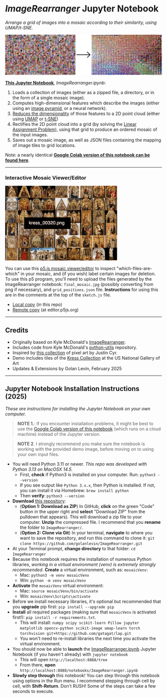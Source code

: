 # *ImageRearranger* Jupyter Notebook

*Arrange a grid of images into a mosaic according to their similarity, using UMAP/t-SNE.*

![overview.png](overview.png)

[**This Jupyter Notebook**](ImageRearranger.ipynb), *ImageRearranger.ipynb*:

1. Loads a collection of images (either as a zipped file, a directory, or in the form of a single mosaic image).
2. Computes high-dimensional features which describe the images (either using an [image pyramid](https://en.wikipedia.org/wiki/Pyramid_(image_processing)), or a neural network).
3. [Reduces the dimensionality](https://en.wikipedia.org/wiki/Nonlinear_dimensionality_reduction) of those features to a 2D point cloud (either using [UMAP](https://umap-learn.readthedocs.io/en/latest/) or [t-SNE](https://en.wikipedia.org/wiki/T-distributed_stochastic_neighbor_embedding))
4. Rectifies the 2D point cloud into a grid (by solving the [Linear Assignment Problem](https://en.wikipedia.org/wiki/Assignment_problem)), using that grid to produce an ordered mosaic of the input images.
5. Saves out a mosaic image, as well as JSON files containing the mapping of image tiles to grid locations. 

Note: a nearly identical [**Google Colab version of this notebook can be found here**](https://colab.research.google.com/drive/1rgxYnSziGuToW0oLbmzSwq470e6nVXHC?usp=sharing).

---

### Interactive Mosaic Viewer/Editor

[![p5viewer.gif](p5viewer.gif)](p5-umap-mouseover-deleter)

You can use this [p5.js mosaic viewer/editor](https://editor.p5js.org/golan/sketches/jlKwVFG4N) to inspect "which-files-are-which" in your mosaic, and (if you wish) label certain images for deletion. To use this p5 program, you'll need to upload the files generated by the ImageRearranger notebook: `final_mosaic.jpg` (possibly converting from png if necessary), and `grid_positions.json` file. **Instructions** for using this are in the comments at the top of the `sketch.js` file.

* [Local copy](p5-umap-mouseover-deleter) (in this repo)
* [Remote copy](https://editor.p5js.org/golan/sketches/jlKwVFG4N) (at editor.p5js.org)

---

## Credits

* Originally based on Kyle McDonald's [ImageRearranger](https://github.com/kylemcdonald/ImageRearranger/tree/master?tab=readme-ov-file).
* Includes code from Kyle McDonald's [python-utils](https://github.com/kylemcdonald/python-utils) repository. 
* Inspired by [this collection](https://twitter.com/JUSTIN_CYR/status/829196024631681024) of pixel art by Justin Cyr.
* Demo includes tiles of the [Kress Collection](https://www.kressfoundation.org/kress-collection) at the US National Gallery of Art
* Updates & Extensions by Golan Levin, February 2025


---

## Jupyter Notebook Installation Instructions (2025)

*These are instructions for installing the Jupyter Notebook on your own computer.*

> **NOTE 1.**: If you encounter installation problems, it might be best to use the [Google Colab version of this notebook](https://colab.research.google.com/drive/1rgxYnSziGuToW0oLbmzSwq470e6nVXHC?usp=sharing) (which runs on a cloud machine) instead of the Jupyter version.

> **NOTE 2**. I strongly recommend you make sure the notebook is working with the provided demo image, before moving on to using your own input files.

* You will need Python 3.11 or newer. *This repo was developed with Python 3.13 on MacOSX 14.5.*
  * First, **check** if Python3 is installed on your computer. Run: `python3 --version`
  * If you see output like `Python 3.x.x`, then Python is installed. If not, you can install it via Homebrew: `brew install python`
  * Then **verify**: `python3 --version`
* **Download** [this repository](https://github.com/golanlevin/ImageRearranger):
  * (**Option 1: Download as ZIP**) In GitHub, **click** on the green "Code" button in the upper right and **select** "Download ZIP" from the pulldown that appears). This will download a zip file to your computer. **Unzip** the compressed file. I recommend that you **rename** the folder to `ImageRearranger/`.
  * (**Option 2: Clone via Git**) In your terminal, **navigate** to where you want to save the repository, and run this command to clone it: `git clone https://github.com/golanlevin/ImageRearranger.git`
* At your Terminal prompt, **change directory** to that folder: `cd ImageRearranger`
* Because this notebook requires the installation of numerous Python libraries, *working in a virtual environment (venv) is extremely strongly recommended*. **Create** a virtual environment, such as: `mosaicVenv`:
  * Mac: `python3 -m venv mosaicVenv`
  * Win: `python -m venv mosaicVenv`
* **Activate** the `mosaicVenv` virtual environment:
  * Mac: `source mosaicVenv/bin/activate`
  * Win: `mosaicVenv\Scripts\activate`
* Before we install necessary libraries, it's optional but recommended that you **upgrade** pip first: `pip install --upgrade pip`
* **Install** all required packages (making sure that `mosaicVenv` is activated first!): `pip install -r requirements.txt`.
  * This will install: `numpy scipy scikit-learn Pillow jupyter matplotlib opencv-python scikit-image umap-learn torch torchvision
git+https://github.com/gatagat/lap.git`
  * You won't need to re-install libraries the next time you activate the virtual environment.
* You should now be able to **launch** the [ImageRearranger.ipynb](ImageRearranger.ipynb) Jupyter Notebook (if you haven't already) with `jupyter notebook`
  * This will open `http://localhost:8888/tree`
  * From there, **open** `http://localhost:8888/notebooks/ImageRearranger.ipynb`
* **Slowly step through** this notebook! You can step through this notebook using options in the Run menu. I recommend stepping through cell by cell, with **Shift-Return**. Don't RUSH! Some of the steps can take a few seconds to execute.

